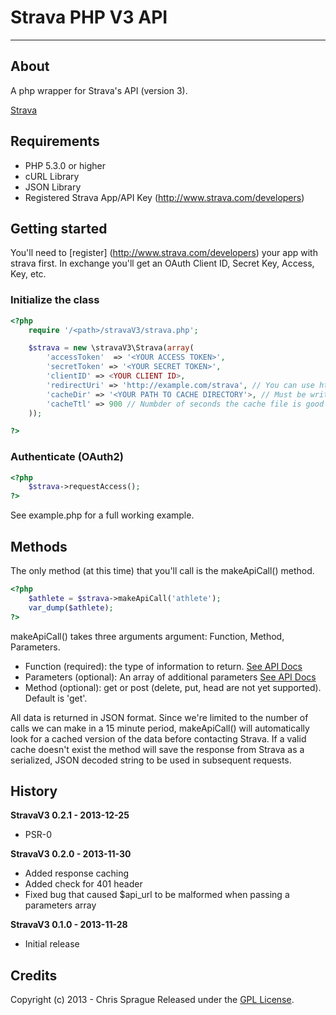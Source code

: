 # Strava PHP V3 API #

---

## About ##

A php wrapper for Strava's API (version 3).

[Strava](http://strava.com "Strava")

## Requirements ##

- PHP 5.3.0 or higher
- cURL Library
- JSON Library
- Registered Strava App/API Key (http://www.strava.com/developers)

## Getting started ##

You'll need to [register] (http://www.strava.com/developers) your app with strava first. In exchange you'll get
an OAuth Client ID, Secret Key, Access, Key, etc.

### Initialize the class ###

```php
<?php
    require '/<path>/stravaV3/strava.php';

    $strava = new \stravaV3\Strava(array(
        'accessToken'  => '<YOUR ACCESS TOKEN>',
        'secretToken' => '<YOUR SECRET TOKEN>',
        'clientID' => <YOUR CLIENT ID>,
        'redirectUri' => 'http://example.com/strava', // You can use http://localhost during testing
        'cacheDir' => '<YOUR PATH TO CACHE DIRECTORY'>, // Must be writable by your web server
        'cacheTtl' => 900 // Numbder of seconds the cache file is good for (900 = 15 minutes).
    ));

?>
```

### Authenticate (OAuth2) ###

```php
<?php
    $strava->requestAccess();
?>
```

See example.php for a full working example.


## Methods ##

The only method (at this time) that you'll call is the makeApiCall() method.

```php
<?php
    $athlete = $strava->makeApiCall('athlete');
    var_dump($athlete);
?>
```

makeApiCall() takes three arguments argument: Function, Method, Parameters.

* Function (required): the type of information to return. [See API Docs](http://strava.github.io/api/ "Strava API Documentation")
* Parameters (optional): An array of additional parameters [See API Docs](http://strava.github.io/api/ "Strava API Documentation")
* Method (optional): get or post (delete, put, head are not yet supported). Default is 'get'.

All data is returned in JSON format. Since we're limited to the number of calls we can make in a 15 minute period,
makeApiCall() will automatically look for a cached version of the data before contacting Strava. If a valid cache
doesn't exist the method will save the response from Strava as a serialized, JSON decoded string
to be used in subsequent requests.

## History ##

**StravaV3 0.2.1 - 2013-12-25**
- PSR-0

**StravaV3 0.2.0 - 2013-11-30**
- Added response caching
- Added check for 401 header
- Fixed bug that caused $api_url to be malformed when passing a parameters array

**StravaV3 0.1.0 - 2013-11-28**
- Initial release

## Credits ##

Copyright (c) 2013 - Chris Sprague
Released under the [GPL License](http://www.gnu.org/licenses/gpl-3.0.txt).